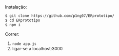 Instalação:

```bash
$ git clone https://github.com/p1ng07/ERprototipo/
$ cd ERprototipo
$ npm i
```

Correr:

1. ``` node app.js ```
2. ligar-se a localhost:3000

